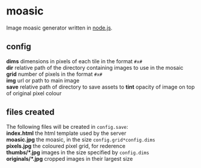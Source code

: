 # moasic
Image moasic generator written in [node.js](http://nodejs.org).

## config
**dims** dimensions in pixels of each tile in the format ```#x#```  
**dir** relative path of the directory containing images to use in the mosaic  
**grid** number of pixels in the format ```#x#```  
**img** url or path to main image  
**save** relative path of directory to save assets to
**tint** opacity of image on top of original pixel colour 

## files created
The following files will be created in ```config.save```:  
**index.html** the html template used by the server   
**moasic.jpg** the moasic, in the size ```config.grid*config.dims```    
**pixels.jpg** the coloured pixel grid, for rederence  
**thumbs/*.jpg** images in the size specified by ```config.dims```  
**originals/*.jpg** cropped images in their largest size